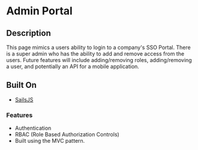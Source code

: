 # Admin Portal

## Description

This page mimics a users ability to login to a company's SSO Portal. There is a super admin who has the ability to add and remove access from the users. Future features will include adding/removing roles, adding/removing a user, and potentially an API for a mobile application.

## Built On
- [SailsJS](https://sailsjs.com)

### Features
- Authentication
- RBAC (Role Based Authorization Controls)
- Built using the MVC pattern.
